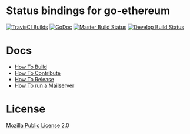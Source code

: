 # Status bindings for go-ethereum

[![TravisCI Builds](https://img.shields.io/badge/TravisCI-URL-yellowgreen.svg?link=https://travis-ci.org/status-im/status-go)](https://travis-ci.org/status-im/status-go)
[![GoDoc](https://godoc.org/github.com/status-im/status-go?status.svg)](https://godoc.org/github.com/status-im/status-go) [![Master Build Status](https://img.shields.io/travis/status-im/status-go/master.svg?label=build/master)](https://github.com/status-im/status-go/tree/master) [![Develop Build Status](https://img.shields.io/travis/status-im/status-go/develop.svg?label=build/develop)](https://github.com/status-im/status-go/tree/develop)

# Docs

- [How To Build](https://status.im/build_status/status_go.html)
- [How To Contribute](CONTRIBUTING.md)
- [How To Release](RELEASING.md)
- [How To run a Mailserver](_assets/compose/mailserver/README.md)

# License

[Mozilla Public License 2.0](https://github.com/status-im/status-go/blob/develop/LICENSE.md)
